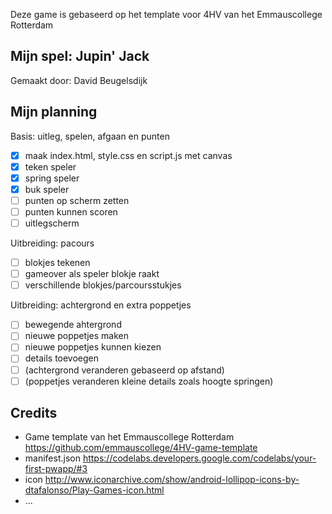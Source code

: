 Deze game is gebaseerd op het template voor 4HV van het Emmauscollege Rotterdam

## Mijn spel: Jupin' Jack
Gemaakt door:
David Beugelsdijk

## Mijn planning

Basis: uitleg, spelen, afgaan en punten
- [x] maak index.html, style.css en script.js met canvas
- [x] teken speler
- [x] spring speler
- [x] buk speler
- [ ] punten op scherm zetten
- [ ] punten kunnen scoren
- [ ] uitlegscherm

Uitbreiding: pacours
- [ ] blokjes tekenen
- [ ] gameover als speler blokje raakt
- [ ] verschillende blokjes/parcoursstukjes

Uitbreiding: achtergrond en extra poppetjes
- [ ] bewegende ahtergrond
- [ ] nieuwe poppetjes maken
- [ ] nieuwe poppetjes kunnen kiezen
- [ ] details toevoegen
- [ ] (achtergrond veranderen gebaseerd op afstand)
- [ ] (poppetjes veranderen kleine details zoals hoogte springen)

## Credits
- Game template van het Emmauscollege Rotterdam https://github.com/emmauscollege/4HV-game-template
- manifest.json https://codelabs.developers.google.com/codelabs/your-first-pwapp/#3
- icon http://www.iconarchive.com/show/android-lollipop-icons-by-dtafalonso/Play-Games-icon.html
- ...
